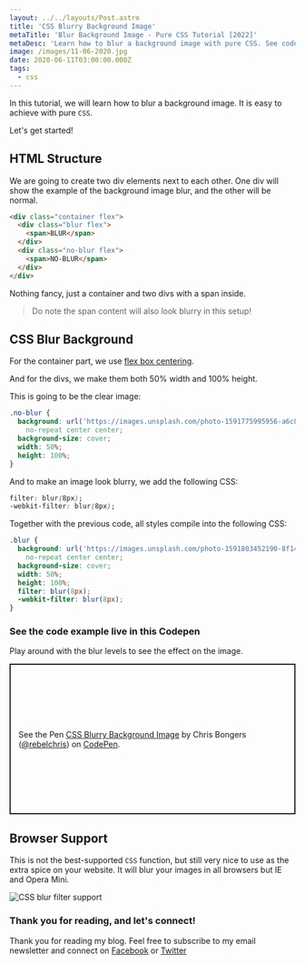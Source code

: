 ```yaml
---
layout: ../../layouts/Post.astro
title: 'CSS Blurry Background Image'
metaTitle: 'Blur Background Image - Pure CSS Tutorial [2022]'
metaDesc: 'Learn how to blur a background image with pure CSS. See code examples and explanations plus a live demo in Codepen.'
image: /images/11-06-2020.jpg
date: 2020-06-11T03:00:00.000Z
tags:
  - css
---
```


In this tutorial, we will learn how to blur a background image. It is easy to achieve with pure `CSS`.

Let's get started!

## HTML Structure

We are going to create two div elements next to each other. One div will show the example of the background image blur, and the other will be normal.

```html
<div class="container flex">
  <div class="blur flex">
    <span>BLUR</span>
  </div>
  <div class="no-blur flex">
    <span>NO-BLUR</span>
  </div>
</div>
```

Nothing fancy, just a container and two divs with a span inside.

> Do note the span content will also look blurry in this setup!

## CSS Blur Background

For the container part, we use [flex box centering](https://daily-dev-tips.com/posts/css-flexbox-most-easy-center-vertical-and-horizontal/).

And for the divs, we make them both 50% width and 100% height.

This is going to be the clear image:

```css
.no-blur {
  background: url('https://images.unsplash.com/photo-1591775995956-a6c811374d9c?ixlib=rb-1.2.1&ixid=eyJhcHBfaWQiOjEyMDd9&auto=format&fit=crop&w=934&q=80')
    no-repeat center center;
  background-size: cover;
  width: 50%;
  height: 100%;
}
```

And to make an image look blurry, we add the following CSS:

```css
filter: blur(8px);
-webkit-filter: blur(8px);
```

Together with the previous code, all styles compile into the following CSS:

```css
.blur {
  background: url('https://images.unsplash.com/photo-1591803452190-8f1455681025?ixlib=rb-1.2.1&ixid=eyJhcHBfaWQiOjEyMDd9&auto=format&fit=crop&w=934&q=80')
    no-repeat center center;
  background-size: cover;
  width: 50%;
  height: 100%;
  filter: blur(8px);
  -webkit-filter: blur(8px);
}
```

### See the code example live in this Codepen

Play around with the blur levels to see the effect on the image.

<p class="codepen" data-height="265" data-theme-id="dark" data-default-tab="css,result" data-user="rebelchris" data-slug-hash="bGEEKrq" style="height: 265px; box-sizing: border-box; display: flex; align-items: center; justify-content: center; border: 2px solid; margin: 1em 0; padding: 1em;" data-pen-title="CSS Blurry Background Image">
  <span>See the Pen <a href="https://codepen.io/rebelchris/pen/bGEEKrq">
  CSS Blurry Background Image</a> by Chris Bongers (<a href="https://codepen.io/rebelchris">@rebelchris</a>)
  on <a href="https://codepen.io">CodePen</a>.</span>
</p>
<script async src="https://static.codepen.io/assets/embed/ei.js"></script>

## Browser Support

This is not the best-supported `CSS` function, but still very nice to use as the extra spice on your website. It will blur your images in all browsers but IE and Opera Mini.

![CSS blur filter support](https://caniuse.bitsofco.de/image/css-filters.png)

### Thank you for reading, and let's connect!

Thank you for reading my blog. Feel free to subscribe to my email newsletter and connect on [Facebook](https://www.facebook.com/DailyDevTipsBlog) or [Twitter](https://twitter.com/DailyDevTips1)
